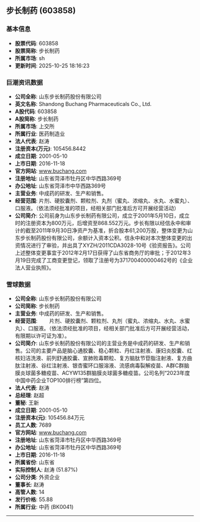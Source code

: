 ## 步长制药 (603858)

### 基本信息

- **股票代码**: 603858
- **股票简称**: 步长制药
- **所属市场**: sh
- **更新时间**: 2025-10-25 18:16:23

### 巨潮资讯数据

- **公司全称**: 山东步长制药股份有限公司
- **英文名称**: Shandong Buchang Pharmaceuticals Co., Ltd.
- **A股代码**: 603858
- **A股简称**: 步长制药
- **所属市场**: 上交所
- **所属行业**: 医药制造业
- **法人代表**: 赵涛
- **注册资本(万元)**: 105456.8442
- **成立日期**: 2001-05-10
- **上市日期**: 2016-11-18
- **官方网站**: www.buchang.com
- **注册地址**: 山东省菏泽市牡丹区中华西路369号
- **办公地址**: 山东省菏泽市中华西路369号
- **主营业务**: 中成药的研发、生产和销售。
- **经营范围**: 片剂、硬胶囊剂、颗粒剂、丸剂（蜜丸、浓缩丸、水丸、水蜜丸）、口服液。（依法须经批准的项目，经相关部门批准后方可开展经营活动）
- **公司简介**: 公司前身为山东步长制药有限公司，成立于2001年5月10日，成立时的注册资本为800万元，后增资至868.552万元。步长有限以经信永中和审计的截至2011年9月30日净资产为基准，折合股本61,200万股，整体变更为山东步长制药股份有限公司，余额计入资本公积。信永中和对本次整体变更的出资情况进行了审验，并出具了XYZH/2011CDA3028-10号《验资报告》。公司上述整体变更事宜于2012年2月17日获得了山东省商务厅的审批；于2012年3月19日完成了工商变更登记，领取了注册号为371700400000462号的《企业法人营业执照》。

### 雪球数据

- **公司全称**: 山东步长制药股份有限公司
- **公司简称**: 步长制药
- **主营业务**: 中成药的研发、生产和销售。
- **经营范围**: 　　片剂、硬胶囊剂、颗粒剂、丸剂（蜜丸、浓缩丸、水丸、水蜜丸）、口服液。（依法须经批准的项目，经相关部门批准后方可开展经营活动，有限期以许可证为准）。
- **公司简介**: 山东步长制药股份有限公司的主营业务是中成药的研发、生产和销售。公司的主要产品是脑心通胶囊、稳心颗粒、丹红注射液、康妇炎胶囊、红核妇洁洗液、前列舒通胶囊、宣肺败毒颗粒、复方脑肽节苷脂注射液、复方曲肽注射液、谷红注射液、银杏蜜环口服溶液、流感病毒裂解疫苗、A群C群脑膜炎球菌多糖疫苗、ACYW135群脑膜炎球菌多糖疫苗。公司名列“2023年度中国中药企业TOP100排行榜”第四位。
- **法人代表**: 赵涛
- **总经理**: 赵超
- **董秘**: 王新
- **成立日期**: 2001-05-10
- **注册资本(元)**: 105456.84万元
- **员工人数**: 7689
- **官方网站**: www.buchang.com
- **注册地址**: 山东省菏泽市牡丹区中华西路369号
- **办公地址**: 山东省菏泽市牡丹区中华西路369号
- **上市日期**: 2016-11-18
- **所属省份**: 山东省
- **实际控制人**: 赵涛 (51.87%)
- **公司分类**: 外资企业
- **董事长**: 赵涛
- **高管人数**: 14
- **发行价格**: 55.88
- **所属行业**: 中药 (BK0041)

---